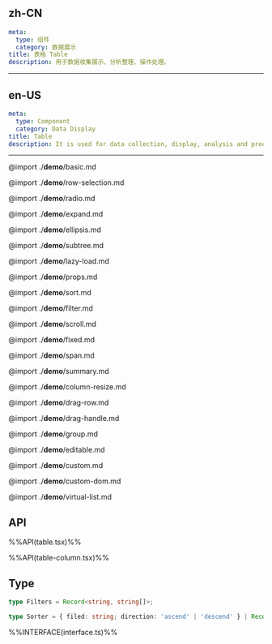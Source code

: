 ## zh-CN
```yaml
meta:
  type: 组件
  category: 数据展示
title: 表格 Table
description: 用于数据收集展示、分析整理、操作处理。
```
---
## en-US
```yaml
meta:
  type: Component
  category: Data Display
title: Table
description: It is used for data collection, display, analysis and processing, and operation and processing.
```
---

@import ./__demo__/basic.md

@import ./__demo__/row-selection.md

@import ./__demo__/radio.md

@import ./__demo__/expand.md

@import ./__demo__/ellipsis.md

@import ./__demo__/subtree.md

@import ./__demo__/lazy-load.md

@import ./__demo__/props.md

@import ./__demo__/sort.md

@import ./__demo__/filter.md

@import ./__demo__/scroll.md

@import ./__demo__/fixed.md

@import ./__demo__/span.md

@import ./__demo__/summary.md

@import ./__demo__/column-resize.md

@import ./__demo__/drag-row.md

@import ./__demo__/drag-handle.md

@import ./__demo__/group.md

@import ./__demo__/editable.md

@import ./__demo__/custom.md

@import ./__demo__/custom-dom.md

@import ./__demo__/virtual-list.md

## API

%%API(table.tsx)%%

%%API(table-column.tsx)%%

## Type

```ts
type Filters = Record<string, string[]>;

type Sorter = { filed: string; direction: 'ascend' | 'descend' } | Record<string, never>;
```

%%INTERFACE(interface.ts)%%
